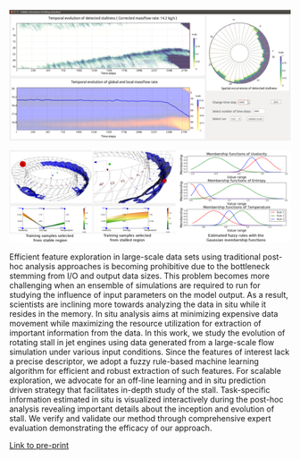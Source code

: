 ![Visual Analytics System](images/2018-4-5/dutta_1.png)

![Fuzzy Rules Extraction](images/2018-4-5/dutta_2.png)

Efficient feature exploration in large-scale data sets using traditional
post-hoc analysis approaches is becoming prohibitive due to the bottleneck
stemming from I/O and output data sizes. This problem becomes more challenging
when an ensemble of simulations are required to run for studying the influence
of input parameters on the model output. As a result, scientists are inclining
more towards analyzing the data in situ while it resides in the memory. In situ
analysis aims at minimizing expensive data movement while maximizing the
resource utilization for extraction of important information from the data. In
this work, we study the evolution of rotating stall in jet engines using data
generated from a large-scale flow simulation under various input conditions.
Since the features of interest lack a precise descriptor, we adopt a fuzzy
rule-based machine learning algorithm for efficient and robust extraction of
such features. For scalable exploration, we advocate for an off-line learning
and in situ prediction driven strategy that facilitates in-depth study of the
stall. Task-specific information estimated in situ is visualized interactively
during the post-hoc analysis revealing important details about the inception
and evolution of stall. We verify and validate our method through comprehensive
expert evaluation demonstrating the efficacy of our approach.

[Link to pre-print](http://web.cse.ohio-state.edu/~dutta.33/pvis2018_fuzzy_insitu.pdf)
